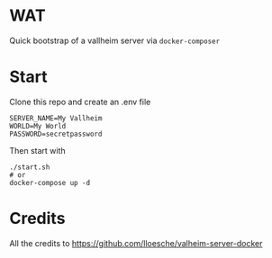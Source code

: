 # WAT

Quick bootstrap of a vallheim server via `docker-composer`

# Start

Clone this repo and create an .env file

```
SERVER_NAME=My Vallheim
WORLD=My World
PASSWORD=secretpassword
```

Then start with

```
./start.sh
# or
docker-compose up -d
```

# Credits

All the credits to https://github.com/lloesche/valheim-server-docker
